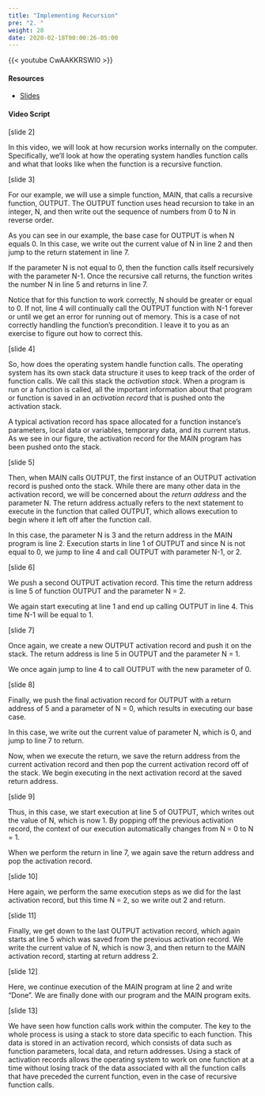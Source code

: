 ```yaml
---
title: "Implementing Recursion"
pre: "2. "
weight: 20
date: 2020-02-18T00:00:26-05:00
---
```


{{< youtube CwAAKKRSWI0 >}}

#### Resources

* [Slides](/3-cc310/06-recursion/02-implementing-recursion-slides.pptx)

#### Video Script

[slide 2]

In this video, we will look at how recursion works internally on the computer.
Specifically, we’ll look at how the operating system handles function calls and
what that looks like when the function is a recursive function.

[slide 3]

For our example, we will use a simple function, MAIN, that calls a recursive
function, OUTPUT. The OUTPUT function uses head recursion to take in an integer,
N, and then write out the sequence of numbers from 0 to N in reverse order.

As you can see in our example, the base case for OUTPUT is when N equals 0. In
this case, we write out the current value of N in line 2 and then jump to the
return statement in line 7.

If the parameter N is not equal to 0, then the function calls itself recursively
with the parameter N-1. Once the recursive call returns, the function writes the
number N in line 5 and returns in line 7.

Notice that for this function to work correctly, N should be greater or equal to 0.
If not, line 4 will continually call the OUTPUT function with N-1 forever or
until we get an error for running out of memory. This is a case of not correctly
handling the function’s precondition. I leave it to you as an exercise to figure
out how to correct this.

[slide 4]

So, how does the operating system handle function calls. The operating system
has its own stack data structure it uses to keep track of the order of function
calls. We call this stack the *activation stack*. When a program is run or a
function is called, all the important information about that program or function
is saved in an *activation record* that is pushed onto the activation stack.

A typical activation record has space allocated for a function instance’s
parameters, local data or variables, temporary data, and its current status. As
we see in our figure, the activation record for the MAIN program has been pushed
onto the stack.

[slide 5]

Then, when MAIN calls OUTPUT, the first instance of an OUTPUT activation record
is pushed onto the stack. While there are many other data in the activation
record, we will be concerned about the *return address* and the parameter N. The
return address actually refers to the next statement to execute in the function
that called OUTPUT, which allows execution to begin where it left off after the
function call.

In this case, the parameter N is 3 and the return address in the MAIN program is
line 2. Execution starts in line 1 of OUTPUT and since N is not equal to 0, we
jump to line 4 and call OUTPUT with parameter N-1, or 2.

[slide 6]

We push a second OUTPUT activation record. This time the return address is line
5 of function OUTPUT and the parameter N = 2.

We again start executing at line 1 and end up calling OUTPUT in line 4. This
time N-1 will be equal to 1.

[slide 7]

Once again, we create a new OUTPUT activation record and push it on the stack.
The return address is line 5 in OUTPUT and the parameter N = 1.

We once again jump to line 4 to call OUTPUT with the new parameter of 0.

[slide 8]

Finally, we push the final activation record for OUTPUT with a return address of
5 and a parameter of N = 0, which results in executing our base case.

In this case, we write out the current value of parameter N, which is 0, and
jump to line 7 to return.

Now, when we execute the return, we save the return address from the current
activation record and then pop the current activation record off of the stack.
We begin executing in the next activation record at the saved return address.

[slide 9]

Thus, in this case, we start execution at line 5 of OUTPUT, which writes out the
value of N, which is now 1. By popping off the previous activation record, the
context of our execution automatically changes from N = 0 to N = 1.

When we perform the return in line 7, we again save the return address and pop
the activation record.

[slide 10]

Here again, we perform the same execution steps as we did for the last
activation record, but this time N = 2, so we write out 2 and return.

[slide 11]

Finally, we get down to the last OUTPUT activation record, which again starts at
line 5 which was saved from the previous activation record. We write the current
value of N, which is now 3, and then return to the MAIN activation record,
starting at return address 2.

[slide 12]

Here, we continue execution of the MAIN program at line 2 and write “Done”. We
are finally done with our program and the MAIN program exits.

[slide 13]

We have seen how function calls work within the computer. The key to the whole
process is using a stack to store data specific to each function. This data is
stored in an activation record, which consists of data such as function
parameters, local data, and return addresses. Using a stack of activation
records allows the operating system to work on one function at a time without
losing track of the data associated with all the function calls that have
preceded the current function, even in the case of recursive function calls.
